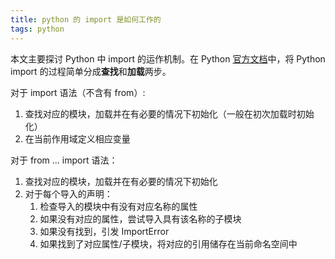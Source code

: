 ```yaml
---
title: python 的 import 是如何工作的
tags: python
---
```


本文主要探讨 Python 中 import 的运作机制。在 Python [官方文档](https://docs.python.org/3/reference/simple_stmts.html#import)中，将 Python import 的过程简单分成**查找**和**加载**两步。

对于 import 语法（不含有 from）:
1. 查找对应的模块，加载并在有必要的情况下初始化（一般在初次加载时初始化）
2. 在当前作用域定义相应变量

对于 from ... import 语法：
1. 查找对应的模块，加载并在有必要的情况下初始化
2. 对于每个导入的声明：
    1. 检查导入的模块中有没有对应名称的属性
    2. 如果没有对应的属性，尝试导入具有该名称的子模块
    3. 如果没有找到，引发 ImportError
    4. 如果找到了对应属性/子模块，将对应的引用储存在当前命名空间中
